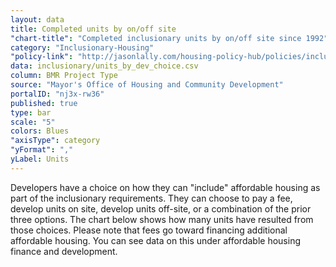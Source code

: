 ```yaml
---
layout: data
title: Completed units by on/off site
"chart-title": "Completed inclusionary units by on/off site since 1992"
category: "Inclusionary-Housing"
"policy-link": "http://jasonlally.com/housing-policy-hub/policies/inclusionary-housing/"
data: inclusionary/units_by_dev_choice.csv
column: BMR Project Type
source: "Mayor's Office of Housing and Community Development"
portalID: "nj3x-rw36"
published: true
type: bar
scale: "5"
colors: Blues
"axisType": category
"yFormat": ","
yLabel: Units
---
```


Developers have a choice on how they can "include" affordable housing as part of the inclusionary requirements. They can choose to pay a fee, develop units on site, develop units off-site, or a combination of the prior three options. The chart below shows how many units have resulted from those choices. Please note that fees go toward financing additional affordable housing. You can see data on this under affordable housing finance and development.